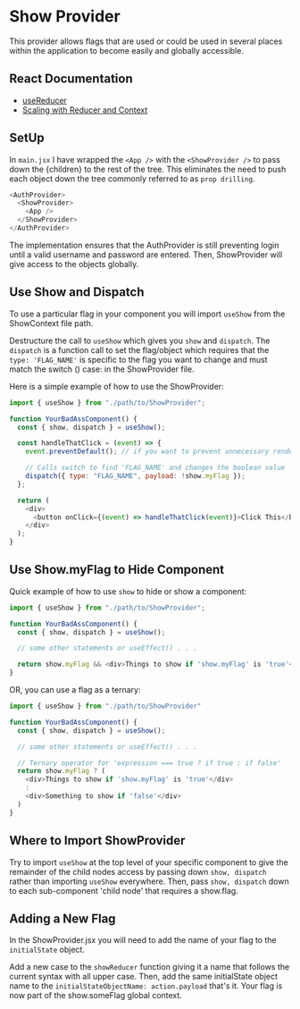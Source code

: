 # Show Provider

This provider allows flags that are used or could be used in several places within the application to become easily and globally accessible.

## React Documentation

- [useReducer](https://react.dev/reference/react/useReducer)
- [Scaling with Reducer and Context](https://react.dev/learn/scaling-up-with-reducer-and-context)

## SetUp

In `main.jsx` I have wrapped the `<App />` with the `<ShowProvider />` to pass down the {children} to the rest of the tree. This eliminates the need to push each object down the tree commonly referred to as `prop drilling`.

```js
<AuthProvider>
  <ShowProvider>
    <App />
  </ShowProvider>
</AuthProvider>
```

The implementation ensures that the AuthProvider is still preventing login until a valid username and password are entered. Then, ShowProvider will give access to the objects globally.

## Use Show and Dispatch

To use a particular flag in your component you will import `useShow` from the ShowContext file path.

Destructure the call to `useShow` which gives you `show` and `dispatch`. The `dispatch` is a function call to set the flag/object which requires that the `type: 'FLAG_NAME'` is specific to the flag you want to change and must match the switch () case: in the ShowProvider file.

Here is a simple example of how to use the ShowProvider:

```js
import { useShow } from "./path/to/ShowProvider";

function YourBadAssComponent() {
  const { show, dispatch } = useShow();

  const handleThatClick = (event) => {
    event.preventDefault(); // if you want to prevent unnecessary render

    // Calls switch to find 'FLAG_NAME' and changes the boolean value
    dispatch({ type: "FLAG_NAME", payload: !show.myFlag });
  };

  return (
    <div>
      <button onClick={(event) => handleThatClick(event)}>Click This</button>
    </div>
  );
}
```

## Use Show.myFlag to Hide Component

Quick example of how to use `show` to hide or show a component:

```js
import { useShow } from "./path/to/ShowProvider";

function YourBadAssComponent() {
  const { show, dispatch } = useShow();

  // some other statements or useEffect() . . .

  return show.myFlag && <div>Things to show if 'show.myFlag' is 'true'</div>;
}
```

OR, you can use a flag as a ternary:

```js
import { useShow } from "./path/to/ShowProvider"

function YourBadAssComponent() {
  const { show, dispatch } = useShow();

  // some other statements or useEffect() . . .

  // Ternary operator for 'expression === true ? if true : if false'
  return show.myFlag ? (
    <div>Things to show if 'show.myFlag' is 'true'</div>
    :
    <div>Something to show if 'false'</div>
  )
}
```

## Where to Import ShowProvider

Try to import `useShow` at the top level of your specific component to give the remainder of the child nodes access by passing down `show, dispatch` rather than importing `useShow` everywhere. Then, pass `show, dispatch` down to each sub-component 'child node' that requires a show.flag.

## Adding a New Flag

In the ShowProvider.jsx you will need to add the name of your flag to the `initialState` object.

Add a new case to the `showReducer` function giving it a name that follows the current syntax with all upper case. Then, add the same initialState object name to the `initialStateObjectName: action.payload` that's it. Your flag is now part of the show.someFlag global context.
